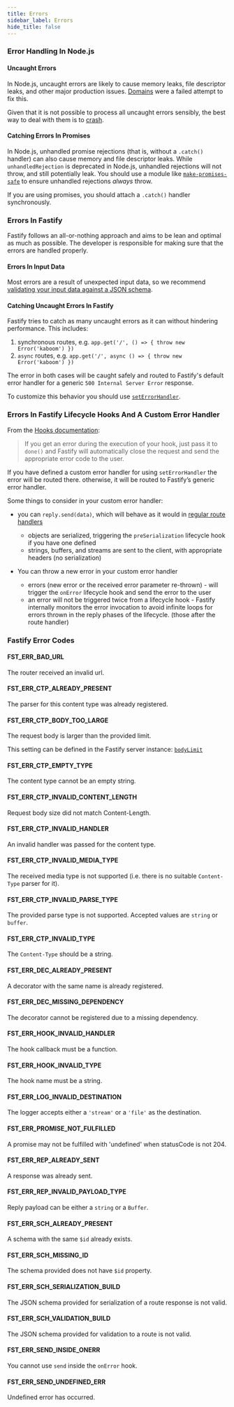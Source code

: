 ```yaml
---
title: Errors
sidebar_label: Errors
hide_title: false
---
```


### Error Handling In Node.js

#### Uncaught Errors
In Node.js, uncaught errors are likely to cause memory leaks, file descriptor leaks, and other major production issues. [Domains](https://nodejs.org/en/docs/guides/domain-postmortem/) were a failed attempt to fix this.

Given that it is not possible to process all uncaught errors sensibly, the best way to deal with them is to [crash](https://nodejs.org/api/process.html#process_warning_using_uncaughtexception_correctly).

#### Catching Errors In Promises
In Node.js, unhandled promise rejections (that is, without a `.catch()` handler) can also cause memory and file descriptor leaks. While `unhandledRejection` is deprecated in Node.js, unhandled rejections will not throw, and still potentially leak. You should use a module like [`make-promises-safe`](https://github.com/mcollina/make-promises-safe) to ensure unhandled rejections _always_ throw.

If you are using promises, you should attach a `.catch()` handler synchronously.

### Errors In Fastify
Fastify follows an all-or-nothing approach and aims to be lean and optimal as much as possible. The developer is responsible for making sure that the errors are handled properly.

#### Errors In Input Data
Most errors are a result of unexpected input data, so we recommend [validating your input data against a JSON schema](./Validation-and-Serialization.md).

#### Catching Uncaught Errors In Fastify
Fastify tries to catch as many uncaught errors as it can without hindering performance. This includes:

1. synchronous routes, e.g. `app.get('/', () => { throw new Error('kaboom') })`
2. `async` routes, e.g. `app.get('/', async () => { throw new Error('kaboom') })`

The error in both cases will be caught safely and routed to Fastify's default error handler for a generic `500 Internal Server Error` response.

To customize this behavior you should use [`setErrorHandler`](./Reference/Server.md#seterrorhandler).

### Errors In Fastify Lifecycle Hooks And A Custom Error Handler

From the [Hooks documentation](Hooks.md#manage-errors-from-a-hook):
> If you get an error during the execution of your hook, just pass it to `done()` and Fastify will automatically close the request and send the appropriate error code to the user.

If you have defined a custom error handler for using `setErrorHandler` the error will be routed there. otherwise, it will be routed to Fastify’s generic error handler.

Some things to consider in your custom error handler:

- you can `reply.send(data)`, which will behave as it would in [regular route handlers](Reply.md#senddata)
	- objects are serialized, triggering the `preSerialization` lifecycle hook if you have one defined
	- strings, buffers, and streams are sent to the client, with appropriate headers (no serialization)

- You can throw a new error in your custom error handler
	- errors (new error or the received error parameter re-thrown) - will trigger the `onError` lifecycle hook and send the error to the user
	- an error will not be triggered twice from a lifecycle hook - Fastify internally monitors the error invocation to avoid infinite loops for errors thrown in the reply phases of the lifecycle. (those after the route handler)


<a name="fastify-error-codes"></a>
### Fastify Error Codes

<a name="FST_ERR_BAD_URL"></a>
#### FST_ERR_BAD_URL

The router received an invalid url.

<a name="FST_ERR_CTP_ALREADY_PRESENT"></a>
#### FST_ERR_CTP_ALREADY_PRESENT

The parser for this content type was already registered.

<a name="FST_ERR_CTP_BODY_TOO_LARGE"></a>
#### FST_ERR_CTP_BODY_TOO_LARGE

The request body is larger than the provided limit.

This setting can be defined in the Fastify server instance: [`bodyLimit`](./Reference/Server.md#bodyLimit)

<a name="FST_ERR_CTP_EMPTY_TYPE"></a>
#### FST_ERR_CTP_EMPTY_TYPE

The content type cannot be an empty string.

<a name="FST_ERR_CTP_INVALID_CONTENT_LENGTH"></a>
#### FST_ERR_CTP_INVALID_CONTENT_LENGTH

Request body size did not match Content-Length.

<a name="FST_ERR_CTP_INVALID_HANDLER"></a>
#### FST_ERR_CTP_INVALID_HANDLER

An invalid handler was passed for the content type.

<a name="FST_ERR_CTP_INVALID_MEDIA_TYPE"></a>
#### FST_ERR_CTP_INVALID_MEDIA_TYPE

The received media type is not supported (i.e. there is no suitable `Content-Type` parser for it).

<a name="FST_ERR_CTP_INVALID_PARSE_TYPE"></a>
#### FST_ERR_CTP_INVALID_PARSE_TYPE

The provided parse type is not supported. Accepted values are `string` or `buffer`.

<a name="FST_ERR_CTP_INVALID_TYPE"></a>
#### FST_ERR_CTP_INVALID_TYPE

The `Content-Type` should be a string.

<a name="FST_ERR_DEC_ALREADY_PRESENT"></a>
#### FST_ERR_DEC_ALREADY_PRESENT

A decorator with the same name is already registered.

<a name="FST_ERR_DEC_MISSING_DEPENDENCY"></a>
#### FST_ERR_DEC_MISSING_DEPENDENCY

The decorator cannot be registered due to a missing dependency.

<a name="FST_ERR_HOOK_INVALID_HANDLER"></a>
#### FST_ERR_HOOK_INVALID_HANDLER

The hook callback must be a function.

<a name="FST_ERR_HOOK_INVALID_TYPE"></a>
#### FST_ERR_HOOK_INVALID_TYPE

The hook name must be a string.

<a name="FST_ERR_LOG_INVALID_DESTINATION"></a>
#### FST_ERR_LOG_INVALID_DESTINATION

The logger accepts either a `'stream'` or a `'file'` as the destination.

<a name="FST_ERR_PROMISE_NOT_FULFILLED"></a>
#### FST_ERR_PROMISE_NOT_FULFILLED

A promise may not be fulfilled with 'undefined' when statusCode is not 204.

<a name="FST_ERR_REP_ALREADY_SENT"></a>
#### FST_ERR_REP_ALREADY_SENT

A response was already sent.

<a name="FST_ERR_REP_INVALID_PAYLOAD_TYPE"></a>
#### FST_ERR_REP_INVALID_PAYLOAD_TYPE

Reply payload can be either a `string` or a `Buffer`.

<a name="FST_ERR_SCH_ALREADY_PRESENT"></a>
#### FST_ERR_SCH_ALREADY_PRESENT

A schema with the same `$id` already exists.

<a name="FST_ERR_SCH_MISSING_ID"></a>
#### FST_ERR_SCH_MISSING_ID

The schema provided does not have `$id` property.

<a name="FST_ERR_SCH_SERIALIZATION_BUILD"></a>
#### FST_ERR_SCH_SERIALIZATION_BUILD

The JSON schema provided for serialization of a route response is not valid.

<a name="FST_ERR_SCH_VALIDATION_BUILD"></a>
#### FST_ERR_SCH_VALIDATION_BUILD

The JSON schema provided for validation to a route is not valid.

<a name="FST_ERR_SEND_INSIDE_ONERR"></a>
#### FST_ERR_SEND_INSIDE_ONERR

You cannot use `send` inside the `onError` hook.

<a name="FST_ERR_SEND_UNDEFINED_ERR"></a>
#### FST_ERR_SEND_UNDEFINED_ERR

Undefined error has occurred.
